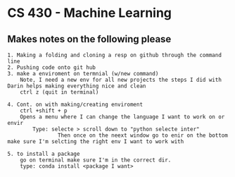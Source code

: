 # CS 430 - Machine Learning 

## Makes notes on the following please 
    1. Making a folding and cloning a resp on github through the command line
    2. Pushing code onto git hub
    3. make a enviroment on termnial (w/new command)
        Note, I need a new env for all new projects the steps I did with Darin helps making everything nice and clean
        ctrl z (quit in terminal)

    4. Cont. on with making/creating enviroment 
        ctrl +shift + p 
        Opens a menu where I can change the language I want to work on or envir
            Type: selecte > scroll down to "python selecte inter"
                    Then once on the neext window go to enir on the bottom make sure I'm selcting the right env I want to work with

    5. to install a package
        go on terminal make sure I'm in the correct dir. 
        type: conda install <package I want>